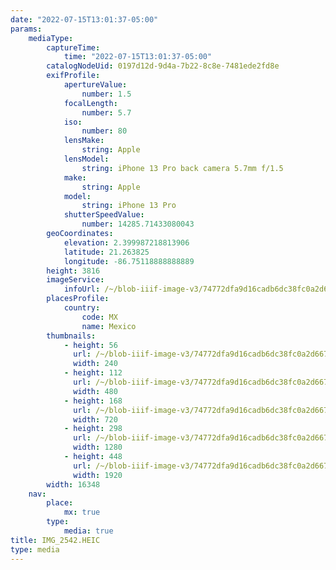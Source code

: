 ```yaml
---
date: "2022-07-15T13:01:37-05:00"
params:
    mediaType:
        captureTime:
            time: "2022-07-15T13:01:37-05:00"
        catalogNodeUid: 0197d12d-9d4a-7b22-8c8e-7481ede2fd8e
        exifProfile:
            apertureValue:
                number: 1.5
            focalLength:
                number: 5.7
            iso:
                number: 80
            lensMake:
                string: Apple
            lensModel:
                string: iPhone 13 Pro back camera 5.7mm f/1.5
            make:
                string: Apple
            model:
                string: iPhone 13 Pro
            shutterSpeedValue:
                number: 14285.71433080043
        geoCoordinates:
            elevation: 2.399987218813906
            latitude: 21.263825
            longitude: -86.75118888888889
        height: 3816
        imageService:
            infoUrl: /~/blob-iiif-image-v3/74772dfa9d16cadb6dc38fc0a2d6678890c707726f86332408a052af4186cd16/info.json
        placesProfile:
            country:
                code: MX
                name: Mexico
        thumbnails:
            - height: 56
              url: /~/blob-iiif-image-v3/74772dfa9d16cadb6dc38fc0a2d6678890c707726f86332408a052af4186cd16/full/240%2C56/0/default.jpg
              width: 240
            - height: 112
              url: /~/blob-iiif-image-v3/74772dfa9d16cadb6dc38fc0a2d6678890c707726f86332408a052af4186cd16/full/480%2C112/0/default.jpg
              width: 480
            - height: 168
              url: /~/blob-iiif-image-v3/74772dfa9d16cadb6dc38fc0a2d6678890c707726f86332408a052af4186cd16/full/720%2C168/0/default.jpg
              width: 720
            - height: 298
              url: /~/blob-iiif-image-v3/74772dfa9d16cadb6dc38fc0a2d6678890c707726f86332408a052af4186cd16/full/1280%2C298/0/default.jpg
              width: 1280
            - height: 448
              url: /~/blob-iiif-image-v3/74772dfa9d16cadb6dc38fc0a2d6678890c707726f86332408a052af4186cd16/full/1920%2C448/0/default.jpg
              width: 1920
        width: 16348
    nav:
        place:
            mx: true
        type:
            media: true
title: IMG_2542.HEIC
type: media
---
```

